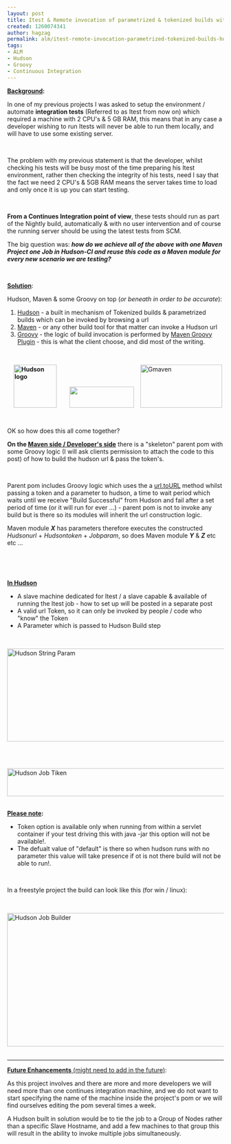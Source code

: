 ```yaml
---
layout: post
title: Itest & Remote invocation of parametrized & tokenized builds with Hudson CI
created: 1260074341
author: hagzag
permalink: alm/itest-remote-invocation-parametrized-tokenized-builds-hudson-ci
tags:
- ALM
- Hudson
- Groovy
- Continuous Integration
---
```

<p><strong><u>Background</u>:</strong></p>
<p>In one of my previous projects I was asked to setup the environment / automate <strong>integration tests</strong> (Referred to as Itest from now on) which required a machine with 2 CPU's &amp; 5 GB RAM, this means that in any case a developer wishing to run Itests will never be able to run them locally, and will have to use some existing server.</p>
<p>&nbsp;</p>
<p>The problem with my previous statement is that the developer, whilst checking his tests will be busy most of the time preparing his Itest environment, rather then checking the integrity of his tests, need I say that the fact we need 2 CPU's &amp; 5GB RAM means the server takes time to load and only once it is up you can start testing.</p>
<p>&nbsp;</p>
<p><strong>From a Continues Integration point of view</strong>, these tests should run as part of the Nightly build, automatically &amp; with no user intervention and of course the running server should be using the latest tests from SCM.</p>
<p>The big question was: <strong><em>how do we achieve all of the above with one Maven Project one Job in Hudson-CI and reuse this code as a Maven module for every new scenario we are testing?</em></strong></p>
<p>&nbsp;</p>
<p><strong><u>Solution</u></strong>:</p>
<p>Hudson, Maven &amp; some Groovy on top (<em>or beneath in order to be accurate</em>):</p>
<ol>
    <li><a href="http://www.hudson-ci.org/">Hudson</a> - a built in mechanism of Tokenized builds &amp; parametrized builds which can be invoked by browsing a url</li>
    <li><a href="http://maven.apache.org/">Maven</a> - or any other build tool for that matter can invoke a Hudson url</li>
    <li><a href="http://groovy.codehaus.org/">Groovy</a> - the logic of build invocation is performed by <a href="http://docs.codehaus.org/display/GMAVEN/GMaven+1.0+Release">Maven Groovy Plugin</a> - this is what the client choose, and did most of the writing.</li>
</ol>
<p>&nbsp;</p>
<p><strong><u><img border="0" align="left" width="100" vspace="0" hspace="15" height="100" alt="Hudson logo" src="/files/upload/29/banner-100.png" /></u></strong><img border="0" width="150" hspace="15" height="49" src="/files/upload/29/Maven_logo_0.gif" alt="" /><img width="190" height="100" src="/files/upload/29/medium.png" alt="Gmaven" /></p>
<p>&nbsp;</p>
<p>OK so how does this all come together?</p>
<p><strong>On the <u>Maven side / Developer's side</u></strong> there is a &quot;skeleton&quot; parent pom with some Groovy logic (I will ask clients permission to attach the code to this post) of how to build the hudson url &amp; pass the token's.</p>
<p>&nbsp;</p>
<p>Parent pom includes Groovy logic which uses the a <a href="http://groovy.codehaus.org/modules/http-builder/apidocs/groovyx/net/http/URIBuilder.html#toURL%28%29">url.toURL</a> method whilst passing a token and a parameter to hudson, a time to wait period which waits until we receive &quot;Build Successful&quot; from Hudson and fail after a set period of time (or it will run for ever ...) - parent pom is not to invoke any build but is there so its modules will inherit the url construction logic.</p>
<p>Maven module <strong><em>X</em></strong> has parameters therefore executes the constructed <em>Hudsonurl</em> + <em>Hudsontoken</em> + <em>Jobparam</em>, so does Maven module <em><strong>Y</strong></em> &amp; <em><strong>Z</strong></em> etc etc ...</p>
<p>&nbsp;</p>
<p>&nbsp;</p>
<p><u><strong>In Hudson</strong></u></p>
<ul>
    <li>A slave machine dedicated for Itest / a slave capable &amp; available of running the Itest job - how to set up will be posted in a separate post</li>
    <li>A valid url Token, so it can only be invoked by people / code who &quot;know&quot; the Token</li>
    <li>A Parameter which is passed to Hudson Build step</li>
</ul>
<p>&nbsp;</p>
<p><img border="0" align="left" width="960" vspace="0" hspace="0" height="216" src="/files/upload/29/HCI-string_param_0.png" alt="Hudson String Param" /></p>
<p>&nbsp;</p>
<p>&nbsp;</p>
<p><img border="0" align="left" width="960" vspace="0" hspace="0" height="65" src="/files/upload/29/HCI-job_token_0.png" alt="Hudson Job Tiken" /></p>
<p>&nbsp;</p>
<p><u><strong>Please note</strong></u><strong>:</strong></p>
<ul>
    <li>Token option is available only when running from within a servlet container if your test driving this with java -jar this option will not be available!.</li>
    <li>The defualt value of &quot;default&quot; is there so when hudson runs with no parameter this value will take presence if ot is not there build will not be able to run!.</li>
</ul>
<p>&nbsp;</p>
<p>In a freestyle project the build can look like this (for win / linux):</p>
<p>&nbsp;</p>
<p><img border="0" align="left" width="960" vspace="0" hspace="0" height="310" src="/files/upload/29/HCI-job-builder.png" alt="Hudson Job Builder" /></p>
<p>&nbsp;</p>
<hr />
<p><strong><u>Future Enhancements</u></strong><u> (might need to add in the future)</u>:</p>
<p>As this project involves and there are more and more developers we will need more than one continues integration machine, and we do not want to start specifying the name of the machine inside the project's pom or we will find ourselves editing the pom several times a week.</p>
<p>A Hudson built in solution would be to tie the job to a Group of Nodes rather than a specific Slave Hostname, and add a few machines to that group this will result in the ability to invoke multiple jobs simultaneously.</p>
